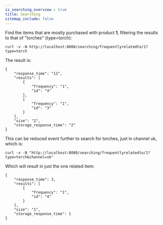 ```yaml
---
is_searching_overview : true
title: Searching
sitemap_include: false
---
```


Find the items that are mostly purchased with product **1**, filtering the results to that of "torches" (type=torch):

    curl -v -N http://localhost:8080/searching/frequentlyrelatedto/1?type=torch

The result is:

    {
        "response_time": "11", 
        "results": [
            {
                "frequency": "1", 
                "id": "4"
            }, 
            {
                "frequency": "1", 
                "id": "3"
            }
        ], 
        "size": "2", 
        "storage_response_time": "2"
    }

This can be reduced event further to search for torches, just in channel uk, which is:

    curl -v -N "http://localhost:8080/searching/frequentlyrelatedto/1?type=torch&channel=uk"

Which will result in just the one related item:

    {
        "response_time": 3, 
        "results": [
            {
                "frequency": "1", 
                "id": "4"
            }
        ], 
        "size": "1", 
        "storage_response_time": 1
    }

 